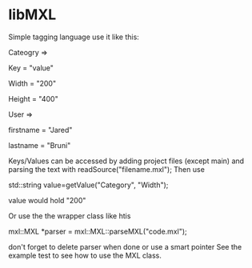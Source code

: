 # libMXL

Simple tagging language use it like this:

Cateogry =>

Key = "value"

Width = "200"

Height = "400"

User =>

firstname = "Jared"

lastname = "Bruni"

Keys/Values can be accessed by adding project files (except main) and parsing the text with readSource("filename.mxl"); Then use

std::string value=getValue("Category", "Width");

value would hold "200"

Or use the the wrapper class like htis

mxl::MXL *parser = mxl::MXL::parseMXL("code.mxl");

don't forget to delete parser when done or use a smart pointer
See the example test to see how to use the MXL class.




